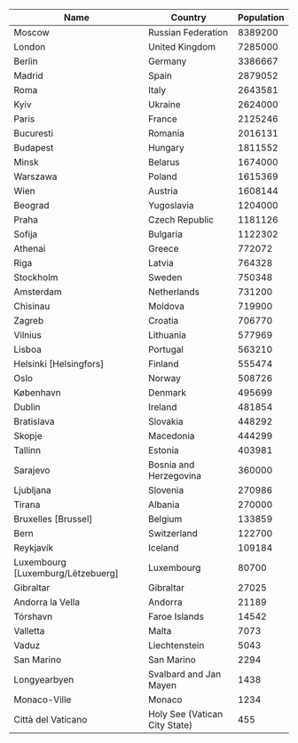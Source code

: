 | Name | Country | Population |
| --- | --- | --- |
| Moscow | Russian Federation | 8389200 |
| London | United Kingdom | 7285000 |
| Berlin | Germany | 3386667 |
| Madrid | Spain | 2879052 |
| Roma | Italy | 2643581 |
| Kyiv | Ukraine | 2624000 |
| Paris | France | 2125246 |
| Bucuresti | Romania | 2016131 |
| Budapest | Hungary | 1811552 |
| Minsk | Belarus | 1674000 |
| Warszawa | Poland | 1615369 |
| Wien | Austria | 1608144 |
| Beograd | Yugoslavia | 1204000 |
| Praha | Czech Republic | 1181126 |
| Sofija | Bulgaria | 1122302 |
| Athenai | Greece | 772072 |
| Riga | Latvia | 764328 |
| Stockholm | Sweden | 750348 |
| Amsterdam | Netherlands | 731200 |
| Chisinau | Moldova | 719900 |
| Zagreb | Croatia | 706770 |
| Vilnius | Lithuania | 577969 |
| Lisboa | Portugal | 563210 |
| Helsinki [Helsingfors] | Finland | 555474 |
| Oslo | Norway | 508726 |
| København | Denmark | 495699 |
| Dublin | Ireland | 481854 |
| Bratislava | Slovakia | 448292 |
| Skopje | Macedonia | 444299 |
| Tallinn | Estonia | 403981 |
| Sarajevo | Bosnia and Herzegovina | 360000 |
| Ljubljana | Slovenia | 270986 |
| Tirana | Albania | 270000 |
| Bruxelles [Brussel] | Belgium | 133859 |
| Bern | Switzerland | 122700 |
| Reykjavík | Iceland | 109184 |
| Luxembourg [Luxemburg/Lëtzebuerg] | Luxembourg | 80700 |
| Gibraltar | Gibraltar | 27025 |
| Andorra la Vella | Andorra | 21189 |
| Tórshavn | Faroe Islands | 14542 |
| Valletta | Malta | 7073 |
| Vaduz | Liechtenstein | 5043 |
| San Marino | San Marino | 2294 |
| Longyearbyen | Svalbard and Jan Mayen | 1438 |
| Monaco-Ville | Monaco | 1234 |
| Città del Vaticano | Holy See (Vatican City State) | 455 |
